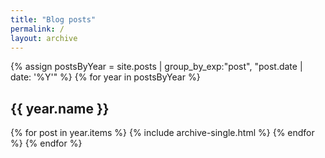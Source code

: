 ```yaml
---
title: "Blog posts"
permalink: /
layout: archive
---
```



{% assign postsByYear = site.posts | group_by_exp:"post", "post.date | date: '%Y'" %}
{% for year in postsByYear %}
  <h2>{{ year.name }}</h2>
    {% for post in year.items %}
      {% include archive-single.html %}
    {% endfor %}
{% endfor %}


